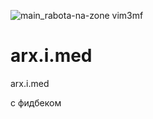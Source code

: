 ![main_rabota-na-zone vim3mf](https://user-images.githubusercontent.com/89662644/133805540-d6229174-4a67-435f-8995-ddda0ce1e71a.png)
# arx.i.med
arx.i.med


с фидбеком
